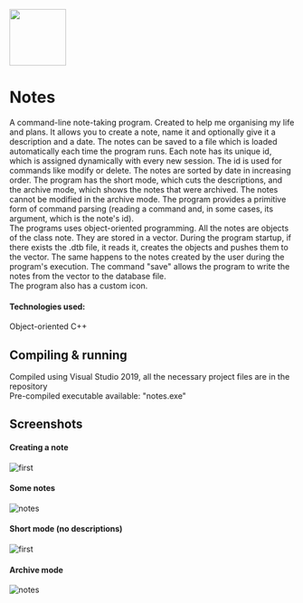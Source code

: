 <img align="center" src="https://i.imgur.com/m8tpDq1.png" width="100" ></img> 
# Notes 
A command-line note-taking program. Created to help me organising my life and plans. It allows you to create a note, name it and optionally give it a description and a date. The notes can be saved to a file which is loaded automatically each time the program runs. Each note has its unique id, which is assigned dynamically with every new session. The id is used for commands like modify or delete. The notes are sorted by date in increasing order. The program has the short mode, which cuts the descriptions, and the archive mode, which shows the notes that were archived. The notes cannot be modified in the archive mode. The program provides a primitive form of command parsing (reading a command and, in some cases, its argument, which is the note's id). <br>
The programs uses object-oriented programming. All the notes are objects of the class note. They are stored in a vector. During the program startup, if there exists the .dtb file, it reads it, creates the objects and pushes them to the vector. The same happens to the notes created by the user during the program's execution. The command "save" allows the program to write the notes from the vector to the database file.<br>
The program also has a custom icon.
#### Technologies used:
Object-oriented C++
## Compiling & running
Compiled using Visual Studio 2019, all the necessary project files are in the repository<br>
Pre-compiled executable available: "notes.exe"
## Screenshots 
#### Creating a note
![first](https://i.imgur.com/37o3WZ5.png)
#### Some notes
![notes](https://i.imgur.com/n9pRlQo.png)
#### Short mode (no descriptions)
![first](https://i.imgur.com/r1sRYOz.png)
#### Archive mode
![notes](https://i.imgur.com/upYgiJU.png)
